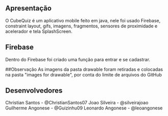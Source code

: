 ## Apresentação
O CubeQuiz é um aplicativo mobile feito em java, nele foi usado Firebase, constraint layout, gifs, imagens, fragmentos, sensores de proximidade e acelerador e tela SplashScreen.

## Firebase 
Dentro do Firebase foi criado uma função para entrar e se cadastrar. 

##Observação 
As imagens da pasta drawable foram retiradas e colocadas na pasta "images for drawable", por conta do limite de arquivos do GitHub


## Desenvolvedores

Christian Santos - @ChristianSantos07
Joao Silveira - @silveirajoao
Guilherme Angonese - @Guizinhu09
Leonardo Angonese - @leoangonese
